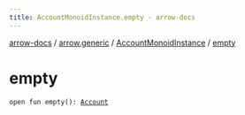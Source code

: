 ```yaml
---
title: AccountMonoidInstance.empty - arrow-docs
---
```


[arrow-docs](../../index.html) / [arrow.generic](../index.html) / [AccountMonoidInstance](index.html) / [empty](./empty.html)

# empty

`open fun empty(): `[`Account`](../-account/index.html)